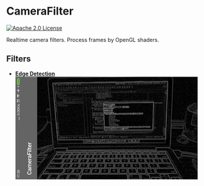 # CameraFilter
[![Apache 2.0 License](https://img.shields.io/badge/license-Apache%202.0-blue.svg?style=flat)](http://www.apache.org/licenses/LICENSE-2.0.html)

Realtime camera filters. Process frames by OpenGL shaders.

## Filters

- **[Edge Detection](https://www.shadertoy.com/view/Xtd3W7#)**
![](art/1.png)